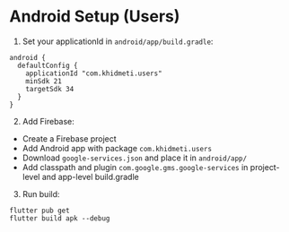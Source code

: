 # Android Setup (Users)

1. Set your applicationId in `android/app/build.gradle`:
```
android {
  defaultConfig {
    applicationId "com.khidmeti.users"
    minSdk 21
    targetSdk 34
  }
}
```

2. Add Firebase:
- Create a Firebase project
- Add Android app with package `com.khidmeti.users`
- Download `google-services.json` and place it in `android/app/`
- Add classpath and plugin `com.google.gms.google-services` in project-level and app-level build.gradle

3. Run build:
```
flutter pub get
flutter build apk --debug
```
